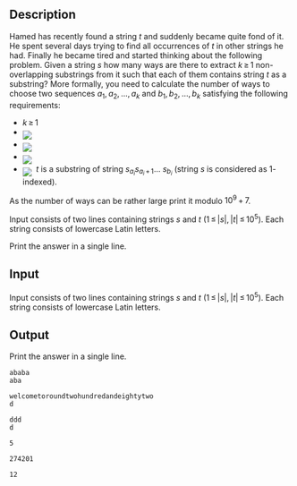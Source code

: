## Description

<div><p>Hamed has recently found a string <span class="tex-span"><i>t</i></span> and suddenly became quite fond of it. He spent several days trying to find all occurrences of <span class="tex-span"><i>t</i></span> in other strings he had. Finally he became tired and started thinking about the following problem. Given a string <span class="tex-span"><i>s</i></span> how many ways are there to extract <span class="tex-span"><i>k</i> ≥ 1</span> non-overlapping substrings from it such that each of them contains string <span class="tex-span"><i>t</i></span> as a substring? More formally, you need to calculate the number of ways to choose two sequences <span class="tex-span"><i>a</i><sub class="lower-index">1</sub>, <i>a</i><sub class="lower-index">2</sub>, ..., <i>a</i><sub class="lower-index"><i>k</i></sub></span> and <span class="tex-span"><i>b</i><sub class="lower-index">1</sub>, <i>b</i><sub class="lower-index">2</sub>, ..., <i>b</i><sub class="lower-index"><i>k</i></sub></span> satisfying the following requirements:</p><ul> <li> <span class="tex-span"><i>k</i> ≥ 1</span> </li><li> <img align="middle" class="tex-formula" src="file://kc7TReG8.png" style="max-width: 100.0%;max-height: 100.0%;"> </li><li> <img align="middle" class="tex-formula" src="file://tRHH4K4I.png" style="max-width: 100.0%;max-height: 100.0%;"> </li><li> <img align="middle" class="tex-formula" src="file://k8gJ7ghS.png" style="max-width: 100.0%;max-height: 100.0%;"> </li><li> <img align="middle" class="tex-formula" src="file://YByh2iPH.png" style="max-width: 100.0%;max-height: 100.0%;">&nbsp;&nbsp;<span class="tex-span"><i>t</i></span> is a substring of string <span class="tex-span"><i>s</i><sub class="lower-index"><i>a</i><sub class="lower-index"><i>i</i></sub></sub><i>s</i><sub class="lower-index"><i>a</i><sub class="lower-index"><i>i</i></sub> + 1</sub>... <i>s</i><sub class="lower-index"><i>b</i><sub class="lower-index"><i>i</i></sub></sub></span> (string <span class="tex-span"><i>s</i></span> is considered as <span class="tex-span">1</span>-indexed). </li></ul><p>As the number of ways can be rather large print it modulo <span class="tex-span">10<sup class="upper-index">9</sup> + 7</span>.</p></div><div class="input-specification"><p>Input consists of two lines containing strings <span class="tex-span"><i>s</i></span> and <span class="tex-span"><i>t</i></span> (<span class="tex-span">1 ≤ |<i>s</i>|, |<i>t</i>| ≤ 10<sup class="upper-index">5</sup></span>). Each string consists of lowercase Latin letters.</p></div><div class="output-specification"><p>Print the answer in a single line.</p></div>

## Input

<p>Input consists of two lines containing strings <span class="tex-span"><i>s</i></span> and <span class="tex-span"><i>t</i></span> (<span class="tex-span">1 ≤ |<i>s</i>|, |<i>t</i>| ≤ 10<sup class="upper-index">5</sup></span>). Each string consists of lowercase Latin letters.</p>

## Output

<p>Print the answer in a single line.</p>





```input1
ababa
aba

```




```input2
welcometoroundtwohundredandeightytwo
d

```




```input3
ddd
d

```




```output1
5

```




```output2
274201

```




```output3
12

```


